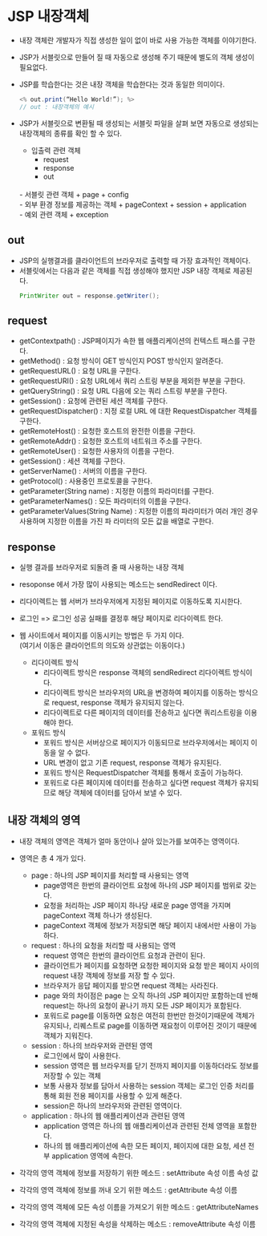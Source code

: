 # JSP 내장객체
* 내장 객체란 개발자가 직접 생성한 일이 없이 바로 사용 가능한 객체를 이야기한다.

* JSP가 서블릿으로 만들어 질 때 자동으로 생성해 주기 때문에 별도의 객체 생성이 필요없다.

* JSP를 학습한다는 것은 내장 객체을 학습한다는 것과 동일한 의미이다.
    ```java
    <% out.print(“Hello World!”); %>
    // out : 내장객체의 예시
    ```

* JSP가 서블릿으로 변환될 때 생성되는 서블릿 파일을 살펴 보면 자동으로 생성되는 내장객체의 종류를 확인 할 수 있다.
    - 입출력 관련 객체
        + request
        + response
        + out  
    <br>
    - 서블릿 관련 객체
        + page
        + config  
    <br>
    - 외부 환경 정보를 제공하는 객체
        + pageContext
        + session
        + application  
    <br>
    - 예외 관련 객체
        + exception

## out
* JSP의 실행결과를 클라이언트의 브라우저로 출력할 때 가장 효과적인 객체이다.
* 서블릿에서는 다음과 같은 객체를 직접 생성해야 했지만 JSP 내장 객체로 제공된다.
    ```java
    PrintWriter out = response.getWriter();
    ```

## request
* getContextpath() : JSP페이지가 속한 웹 애플리케이션의 컨텍스트 패스를 구한다.
* getMethod() : 요청 방식이 GET 방식인지 POST 방식인지 알려준다.
* getRequestURL() : 요청 URL을 구한다.
* getRequestURI() : 요청 URL에서 쿼리 스트링 부분을 제외한 부분을 구한다.
* getQueryString() : 요청 URL 다음에 오는 쿼리 스트링 부분을 구한다.
* getSession() : 요청에 관련된 세션 객체를 구한다.
* getRequestDispatcher() : 지정 로컬 URL 에 대한 RequestDispatcher 객체를 구한다.
* getRemoteHost() : 요청한 호스트의 완전한 이름을 구한다.
* getRemoteAddr() : 요청한 호스트의 네트워크 주소를 구한다.
* getRemoteUser() : 요청한 사용자의 이름을 구한다.
* getSession() : 세션 객체를 구한다.
* getServerName() : 서버의 이름을 구한다.
* getProtocol() : 사용중인 프로토콜을 구한다.
* getParameter(String name) : 지정한 이름의 파라미터를 구한다.
* getParameterNames() : 모든 파라미터의 이름을 구한다.
* getParameterValues(String Name) : 지정한 이름의 파라미터가 여러 개인 경우 사용하며 지정한 이름을 가진 파
라미터의 모든 값을 배열로 구한다.
    
## response
* 실행 결과를 브라우저로 되돌려 줄 때 사용하는 내장 객체

* resoponse 에서 가장 많이 사용되는 메소드는 sendRedirect 이다.

* 리다이렉트는 웹 서버가 브라우저에게 지정된 페이지로 이동하도록 지시한다.

* 로그인 => 로그인 성공 실패를 결정후 해당 페이지로 리다이렉트 한다.

* 웹 사이트에서 페이지를 이동시키는 방법은 두 가지 이다.  
(여기서 이동은 클라이언트의 의도와 상관없는 이동이다.)
    - 리다이렉트 방식
        + 리다이렉트 방식은 response 객체의 sendRedirect 리다이렉트 방식이다.
        + 리다이렉트 방식은 브라우저의 URL을 변경하여 페이지를 이동하는 방식으로 request, response 객체가 유지되지 않는다.
        + 리다이렉트로 다른 페이지의 데이터를 전송하고 싶다면 쿼리스트링을 이용해야 한다.
    - 포워드 방식
        + 포워드 방식은 서버상으로 페이지가 이동되므로 브라우저에서는 페이지 이동을 알 수 없다.
        + URL 변경이 없고 기존 request, response 객체가 유지된다.
        + 포워드 방식은 RequestDispatcher 객체를 통해서 호출이 가능하다.
        + 포워드로 다른 페이지에 데이터를 전송하고 싶다면 request 객체가 유지되므로 해당 객체에 데이터를 담아서 보낼 수 있다.

## 내장 객체의 영역
* 내장 객체의 영역은 객체가 얼마 동안이나 살아 있는가를 보여주는 영역이다.

* 영역은 총 4 개가 있다.
    - page : 하나의 JSP 페이지를 처리할 때 사용되는 영역
        + page영역은 한번의 클라이언트 요청에 하나의 JSP 페이지를 범위로 갖는다.
        + 요청을 처리하는 JSP 페이지 하나당 새로운 page 영역을 가지며 pageContext 객체 하나가 생성된다.
        + pageContext 객체에 정보가 저장되면 해당 페이지 내에서만 사용이 가능하다.
    - request : 하나의 요청을 처리할 때 사용되는 영역
        + request 영역은 한번의 클라이언트 요청과 관련이 된다.
        + 클라이언트가 페이지를 요청하면 요청한 페이지와 요청 받은 페이지 사이의 request 내장 객체에 정보를 저장 할 수 있다.
        + 브라우저가 응답 페이지를 받으면 request 객체는 사라진다.
        + page 와의 차이점은 page 는 오직 하나의 JSP 페이지만 포함하는데 반해 request는 하나의 요청이 끝나기 까지 모든 JSP 페이지가 포함된다.
        + 포워드로 page를 이동하면 요청은 여전히 한번만 한것이기때문에 객체가 유지되나, 리퀘스트로 page를 이동하면 재요청이 이루어진 것이기 때문에 객체가 지워진다. 
    - session : 하나의 브라우저와 관련된 영역
        + 로그인에서 많이 사용한다.
        + session 영역은 웹 브라우저를 닫기 전까지 페이지를 이동하더라도 정보를 저장할 수 있는 객체
        + 보통 사용자 정보를 담아서 사용하는 session 객체는 로그인 인증 처리를 통해 회원 전용 페이지를 사용할 수 있게 해준다.
        + session은 하나의 브라우저와 관련된 영역이다.
    - application : 하나의 웹 애플리케이션과 관련된 영역
        + application 영역은 하나의 웹 애플리케이션과 관련된 전체 영역을 포함한다.
        + 하나의 웹 애플리케이션에 속한 모든 페이지, 페이지에 대한 요청, 세션 전부 application 영역에 속한다.

* 각각의 영역 객체에 정보를 저장하기 위한 메소드 : setAttribute 속성 이름 속성 값
* 각각의 영역 객체에 정보를 꺼내 오기 위한 메소드 : getAttribute 속성 이름
* 각각의 영역 객체에 모든 속성 이름을 가져오기 위한 메소드 : getAttributeNames
* 각각의 영역 객체에 지정된 속성을 삭제하는 메소드 : removeAttribute 속성 이름